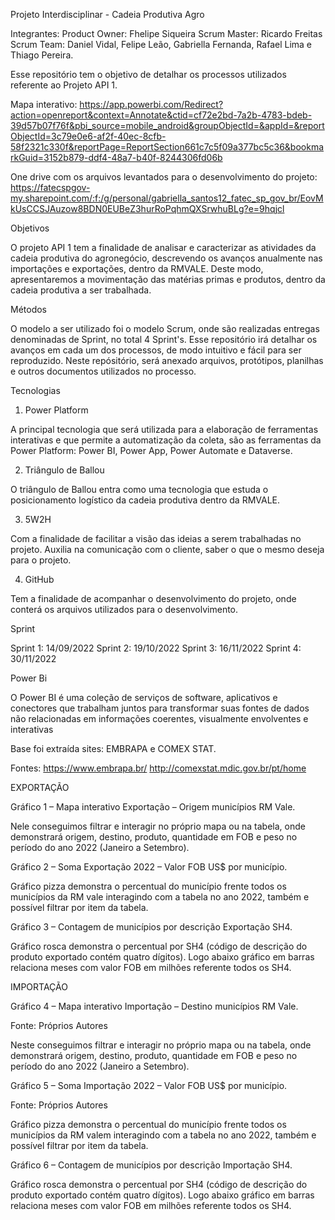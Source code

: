 Projeto Interdisciplinar - Cadeia Produtiva Agro


Integrantes: 
Product Owner: Fhelipe Siqueira
Scrum Master: Ricardo Freitas
Scrum Team: Daniel Vidal, Felipe Leão, Gabriella Fernanda, Rafael Lima e Thiago Pereira.


Esse repositório tem o objetivo de detalhar os processos utilizados referente ao Projeto API 1.

Mapa interativo:
https://app.powerbi.com/Redirect?action=openreport&context=Annotate&ctid=cf72e2bd-7a2b-4783-bdeb-39d57b07f76f&pbi_source=mobile_android&groupObjectId=&appId=&reportObjectId=3c79e0e6-af2f-40ec-8cfb-58f2321c330f&reportPage=ReportSection661c7c5f09a377bc5c36&bookmarkGuid=3152b879-ddf4-48a7-b40f-8244306fd06b

One drive com os arquivos levantados para o desenvolvimento do projeto:
https://fatecspgov-my.sharepoint.com/:f:/g/personal/gabriella_santos12_fatec_sp_gov_br/EovMkUsCCSJAuzow8BDN0EUBeZ3hurRoPqhmQXSrwhuBLg?e=9hqjcl


Objetivos

O projeto API 1 tem a finalidade de analisar e caracterizar as atividades da cadeia produtiva do agronegócio, descrevendo os avanços anualmente nas importações e exportações, dentro da RMVALE. Deste modo, apresentaremos a movimentação das matérias primas e produtos, dentro da cadeia produtiva a ser trabalhada.


Métodos

O modelo a ser utilizado foi o modelo Scrum, onde são realizadas entregas denominadas de Sprint, no total 4 Sprint's. Esse repositório irá detalhar os avanços em cada um dos processos, de modo intuitivo e fácil para ser reproduzido. Neste repósitório, será anexado arquivos, protótipos, planilhas e outros documentos utilizados no processo.


Tecnologias

1. Power Platform

A principal tecnologia que será utilizada para a elaboração de ferramentas interativas e que permite a automatização da coleta, são as ferramentas da Power Platform: Power BI, Power App, Power Automate e Dataverse.

2. Triângulo de Ballou

O triângulo de Ballou entra como uma tecnologia que estuda o posicionamento logístico da cadeia produtiva dentro da RMVALE.

3. 5W2H

Com a finalidade de facilitar a visão das ideias a serem trabalhadas no projeto. Auxilia na comunicação com o cliente, saber o que o mesmo deseja para o projeto.

4. GitHub

Tem a finalidade de acompanhar o desenvolvimento do projeto, onde conterá os arquivos utilizados para o desenvolvimento.


Sprint

Sprint 1: 14/09/2022
Sprint 2: 19/10/2022
Sprint 3: 16/11/2022
Sprint 4: 30/11/2022

Power Bi 

O Power BI é uma coleção de serviços de software, aplicativos e conectores que trabalham juntos para transformar suas fontes de dados não relacionadas em informações coerentes, visualmente envolventes e interativas 

Base foi extraída sites: EMBRAPA e COMEX STAT. 
 
Fontes: https://www.embrapa.br/ 
http://comexstat.mdic.gov.br/pt/home 

 

EXPORTAÇÃO 

 

Gráfico 1 – Mapa interativo Exportação – Origem municípios RM Vale. 

Nele conseguimos filtrar e interagir no próprio mapa ou na tabela, onde demonstrará origem, destino, produto, quantidade em FOB e peso no período do ano 2022 (Janeiro a Setembro). 

Gráfico 2 – Soma Exportação 2022 – Valor FOB US$ por município. 
 
Gráfico pizza demonstra o percentual do município frente todos os municípios da RM vale interagindo com a tabela no ano 2022, também e possível filtrar por item da tabela. 

Gráfico 3 – Contagem de municípios por descrição Exportação SH4.   
 
Gráfico rosca demonstra o percentual por SH4 (código de descrição do produto exportado contém quatro dígitos). Logo abaixo gráfico em barras relaciona meses com valor FOB em milhões referente todos os SH4. 

 

 

 

 

 

IMPORTAÇÃO 

 Gráfico 4 – Mapa interativo Importação – Destino municípios RM Vale.  

Fonte: Próprios Autores 

 

Neste conseguimos filtrar e interagir no próprio mapa ou na tabela, onde demonstrará origem, destino, produto, quantidade em FOB e peso no período do ano 2022 (Janeiro a Setembro). 


Gráfico 5 – Soma Importação 2022 – Valor FOB US$ por município. 

Fonte: Próprios Autores 


Gráfico pizza demonstra o percentual do município frente todos os municípios da RM valem interagindo com a tabela no ano 2022, também e possível filtrar por item da tabela. 

 
Gráfico 6 – Contagem de municípios por descrição Importação SH4.  
 
Gráfico rosca demonstra o percentual por SH4 (código de descrição do produto exportado contém quatro dígitos). Logo abaixo gráfico em barras relaciona meses com valor FOB em milhões referente todos os SH4. 


